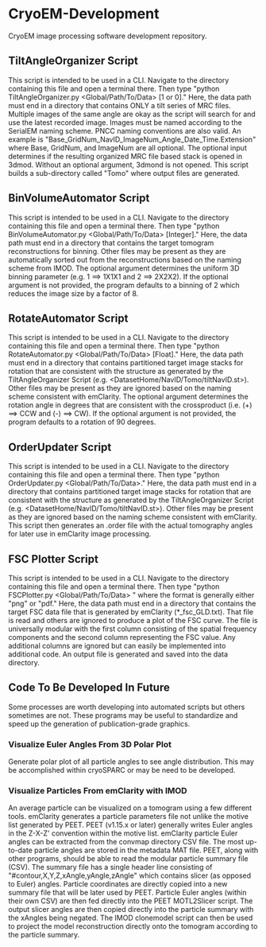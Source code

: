# CryoEM-Development
CryoEM image processing software development repository.

## TiltAngleOrganizer Script
This script is intended to be used in a CLI. 
Navigate to the directory containing this file and open a terminal there. 
Then type "python TiltAngleOrganizer.py <Global/Path/To/Data> [1 or 0]." 
Here, the data path must end in a directory that contains ONLY a tilt series of MRC files. 
Multiple images of the same angle are okay as the script will search for and use the latest recorded image. 
Images must be named according to the SerialEM naming scheme. PNCC naming conventions are also valid. 
An example is "Base_GridNum_NavID_ImageNum_Angle_Date_Time.Extension" where Base, GridNum, and ImageNum are all optional. 
The optional input determines if the resulting organized MRC file based stack is opened in 3dmod. 
Without an optional argument, 3dmond is not opened. 
This script builds a sub-directory called "Tomo" where output files are generated.

## BinVolumeAutomator Script
This script is intended to be used in a CLI. 
Navigate to the directory containing this file and open a terminal there. 
Then type "python BinVolumeAutomator.py <Global/Path/To/Data> [Integer]." 
Here, the data path must end in a directory that contains the target tomogram reconstructions for binning. 
Other files may be present as they are automatically sorted out from the reconstructions based on the naming scheme from IMOD. 
The optional argument determines the uniform 3D binning parameter (e.g. 1 ==> 1X1X1 and 2 ==> 2X2X2). 
If the optional argument is not provided, the program defaults to a binning of 2 which reduces the image size by a factor of 8.

## RotateAutomator Script
This script is intended to be used in a CLI. 
Navigate to the directory containing this file and open a terminal there. 
Then type "python RotateAutomator.py <Global/Path/To/Data> [Float]." 
Here, the data path must end in a directory that contains partitioned target image stacks for rotation that are consistent with the structure as generated by the TiltAngleOrganizer Script (e.g. <DatasetHome/NavID/Tomo/tiltNavID.st>). 
Other files may be present as they are ignored based on the naming scheme consistent with emClarity. 
The optional argument determines the rotation angle in degrees that are consistent with the crossproduct (i.e. (+) ==> CCW and (-) ==> CW). 
If the optional argument is not provided, the program defaults to a rotation of 90 degrees.

## OrderUpdater Script
This script is intended to be used in a CLI. 
Navigate to the directory containing this file and open a terminal there. 
Then type "python OrderUpdater.py <Global/Path/To/Data>." 
Here, the data path must end in a directory that contains partitioned target image stacks for rotation that are consistent with the structure as generated by the TiltAngleOrganizer Script (e.g. <DatasetHome/NavID/Tomo/tiltNavID.st>). 
Other files may be present as they are ignored based on the naming scheme consistent with emClarity. 
This script then generates an .order file with the actual tomography angles for later use in emClarity image processing.

## FSC Plotter Script
This script is intended to be used in a CLI.
Navigate to the directory containing this file and open a terminal there.
Then type "python FSCPlotter.py <Global/Path/To/Data> <format>" where the format is generally either "png" or "pdf."
Here, the data path must end in a directory that contains the target FSC data file that is generated by emClarity (*_fsc_GLD.txt).
That file is read and others are ignored to produce a plot of the FSC curve.
The file is universally modular with the first column consisting of the spatial frequency components and the second column representing the FSC value.
Any additional columns are ignored but can easily be implemented into additional code.
An output file is generated and saved into the data directory.

## Code To Be Developed In Future
Some processes are worth developing into automated scripts but others sometimes are not.
These programs may be useful to standardize and speed up the generation of publication-grade graphics.

### Visualize Euler Angles From 3D Polar Plot
Generate polar plot of all particle angles to see angle distribution.
This may be accomplished within cryoSPARC or may be need to be developed.

### Visualize Particles From emClarity with IMOD
An average particle can be visualized on a tomogram using a few different tools.
emClarity generates a particle parameters file not unlike the motive list generated by PEET.
PEET (v1.15.x or later) generally writes Euler angles in the Z-X-Z' convention within the motive list.
emClarity particle Euler angles can be extracted from the convmap directory CSV file.
The most up-to-date particle angles are stored in the metadata MAT file.
PEET, along with other programs, should be able to read the modular particle summary file (CSV).
The summary file has a single header line consisting of "#contour,X,Y,Z,xAngle,yAngle,zAngle" which contains slicer (as opposed to Euler) angles.
Particle coordinates are directly copied into a new summary file that will be later used by PEET.
Particle Euler angles (within their own CSV) are then fed directly into the PEET MOTL2Slicer script.
The output slicer angles are then copied directly into the particle summary with the xAngles being negated.
The IMOD clonemodel script can then be used to project the model reconstruction directly onto the tomogram according to the particle summary.